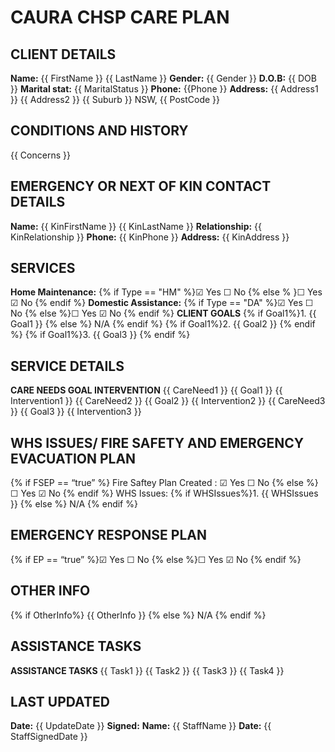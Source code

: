 # CAURA CHSP CARE PLAN

## CLIENT DETAILS

**Name:** {{ FirstName }} {{ LastName }}
**Gender:** {{ Gender }}
**D.O.B:** {{ DOB }}
**Marital stat:** {{ MaritalStatus }}
**Phone:** {{Phone }}
**Address:** {{ Address1 }} {{ Address2 }} {{ Suburb }} NSW, {{ PostCode }}

## CONDITIONS AND HISTORY

{{ Concerns }}

## EMERGENCY OR NEXT OF KIN CONTACT DETAILS

**Name:** {{ KinFirstName }} {{ KinLastName }}
**Relationship:** {{ KinRelationship  }}
**Phone:** {{ KinPhone }}
**Address:** {{ KinAddress }}

## SERVICES

**Home Maintenance:**
{% if Type == "HM" %}☑ Yes ☐ No {% else % }☐ Yes  ☑ No {% endif %}
**Domestic Assistance:**
{% if Type == "DA" %}☑ Yes ☐ No {% else %}☐ Yes ☑ No {% endif %}
**CLIENT GOALS**
{% if Goal1%}1. {{ Goal1 }} {% else %} N/A {% endif %}
{% if Goal1%}2. {{ Goal2 }} {% endif %}
{% if Goal1%}3. {{ Goal3 }} {% endif %}

## SERVICE DETAILS

**CARE NEEDS GOAL INTERVENTION**
{{ CareNeed1 }} {{ Goal1 }} {{ Intervention1 }}
{{ CareNeed2 }} {{ Goal2 }} {{ Intervention2 }}
{{ CareNeed3  }} {{ Goal3 }} {{ Intervention3 }}

## WHS ISSUES/ FIRE SAFETY AND EMERGENCY EVACUATION PLAN

{% if FSEP == “true” %} Fire Saftey Plan Created : ☑ Yes ☐ No {% else %} ☐ Yes ☑ No {% endif %}
WHS Issues:
{% if WHSIssues%}1. {{ WHSIssues }} {% else %} N/A {% endif %}

## EMERGENCY RESPONSE PLAN

{% if EP == “true” %}☑ Yes ☐ No {% else %}☐ Yes ☑ No {% endif %}

## OTHER INFO

{% if OtherInfo%} {{ OtherInfo }} {% else %} N/A {% endif %}

## ASSISTANCE TASKS

**ASSISTANCE TASKS**
{{ Task1 }}
{{ Task2 }}
{{ Task3 }}
{{ Task4 }}

## LAST UPDATED

**Date:** {{ UpdateDate }}
**Signed:**
**Name:** {{ StaffName }}
**Date:** {{ StaffSignedDate }}
